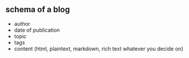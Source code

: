 ## schema of a blog

- author
- date of publication
- topic
- tags
- content (html, plaintext, markdown, rich text whatever you decide on)